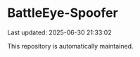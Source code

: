 # BattleEye-Spoofer

Last updated: 2025-06-30 21:33:02

This repository is automatically maintained.
